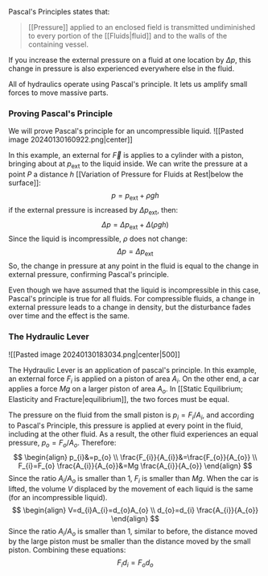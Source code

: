 Pascal's Principles states that:

> [[Pressure]] applied to an enclosed field is transmitted undiminished to every portion of the [[Fluids|fluid]] and to the walls of the containing vessel.

If you increase the external pressure on a fluid at one location by $\Delta p$, this change in pressure is also experienced everywhere else in the fluid.

All of hydraulics operate using Pascal's principle. It lets us amplify small forces to move massive parts.

### Proving Pascal's Principle

We will prove Pascal's principle for an uncompressible liquid.
![[Pasted image 20240130160922.png|center]]

In this example, an external for $\vec{F}$ is applies to a cylinder with a piston, bringing about at $p_{\mathrm{ext}}$ to the liquid inside. We can write the pressure at a point $P$ a distance $h$ [[Variation of Pressure for Fluids at Rest|below the surface]]:
$$
p = p_{\mathrm{ext}} + \rho gh
$$
if the external pressure is increased by $\Delta p_{\mathrm{ext}}$, then:
$$
\Delta p=\Delta p_{\mathrm{ext}}+\Delta(\rho gh)
$$
Since the liquid is incompressible, $\rho$ does not change:
$$
\Delta p = \Delta p_{\mathrm{ext}}
$$
So, the change in pressure at any point in the fluid is equal to the change in external pressure, confirming Pascal's principle.

Even though we have assumed that the liquid is incompressible in this case, Pascal's principle is true for all fluids. For compressible fluids, a change in external pressure leads to a change in density, but the disturbance fades over time and the effect is the same.

### The Hydraulic Lever

![[Pasted image 20240130183034.png|center|500]]

The Hydraulic Lever is an application of pascal's principle. In this example, an external force $F_{i}$ is applied on a piston of area $A_{i}$. On the other end, a car applies a force $Mg$ on a larger piston of area $A_{o}$. In [[Static Equilibrium; Elasticity and Fracture|equilibrium]], the two forces must be equal.

The pressure on the fluid from the small piston is $p_{i} = F_{i} / A_{i}$, and according to Pascal's Principle, this pressure is applied at every point in the fluid, including at the other fluid. As a result, the other fluid experiences an equal pressure, $p_{o} = F_{o} / A_{o}$. Therefore:
$$
\begin{align}
p_{i}&=p_{o} \\
\frac{F_{i}}{A_{i}}&=\frac{F_{o}}{A_{o}} \\
F_{i}=F_{o} \frac{A_{i}}{A_{o}}&=Mg \frac{A_{i}}{A_{o}}
\end{align}
$$
Since the ratio $A_{i} / A_{o}$ is smaller than 1, $F_{i}$ is smaller than $Mg$. When the car is lifted, the volume $V$ displaced by the movement of each liquid is the same (for an incompressible liquid).
$$
\begin{align}
V=d_{i}A_{i}=d_{o}A_{o} \\
d_{o}=d_{i} \frac{A_{i}}{A_{o}}
\end{align}
$$
Since the ratio $A_{i} / A_{o}$ is smaller than 1, similar to before, the distance moved by the large piston must be smaller than the distance moved by the small piston. Combining these equations:
$$
F_{i}d_{i}=F_{o}d_{o}
$$
